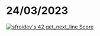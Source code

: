 # 24/03/2023
[![sfroidev's 42 get_next_line Score](https://badge42.coday.fr/api/v2/clvc5zhsr1978001p4a960jya6/project/2993667)](https://github.com/Coday-meric/badge42)
